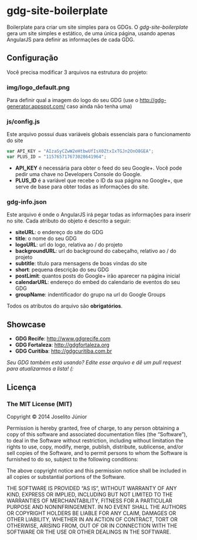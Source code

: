 gdg-site-boilerplate
====================

Boilerplate para criar um site simples para os GDGs. O *gdg-site-boilerplate* gera um site simples e estático, de uma única página, usando apenas AngularJS para definir as informações de cada GDG.

## Configuração
Você precisa modificar 3 arquivos na estrutura do projeto:

### img/logo_default.png
Para definir qual a imagem do logo do seu GDG (use o http://gdg-generator.appspot.com/ caso ainda não tenha uma)

### js/config.js
Este arquivo possui duas variáveis globais essenciais para o funcionamento do site
```js
var API_KEY = "AIzaSyCZwW2eHtbwUfIsX0ZtxIxTGJn2OnO8GEA";
var PLUS_ID = "115765717673028641964";
``` 
- **API_KEY** é necessária para obter o feed do seu Google+. Você pode pedir uma chave no Developers Console do Google.
- **PLUS_ID** é a variável que recebe o ID da sua página no Google+, que serve de base para obter todas as informações do site.

### gdg-info.json
Este arquivo é onde o AngularJS irá pegar todas as informações para inserir no site. Cada atributo do objeto é descrito a seguir:
- **siteURL**: o endereço do site do GDG
- **title**: o nome do seu GDG
- **logoURL**: url do logo, relativa ao / do projeto
- **backgroundURL**: url do background do cabeçalho, relativo ao / do projeto
- **subtitle**: título para mensagens de boas vindas do site
- **short**: pequena descrição do seu GDG
- **postLimit**: quantos posts do Google+ irão aparecer na página inicial
- **calendarURL**: endereço do embed do calendario de eventos do seu GDG
- **groupName**: indentificador do grupo na url do Google Groups

Todos os atributos do arquivo são **obrigatórios**.

## Showcase
- **GDG Recife**: http://www.gdgrecife.com
- **GDG Fortaleza**: http://gdgfortaleza.org
- **GDG Curitiba**: http://gdgcuritiba.com.br

*Seu GDG também está usando? Edite esse arquivo e dê um pull request para atualizarmos a lista! (:*

## Licença
### The MIT License (MIT)
Copyright © 2014 Joselito Júnior

Permission is hereby granted, free of charge, to any person obtaining a copy of this software and associated documentation files (the “Software”), to deal in the Software without restriction, including without limitation the rights to use, copy, modify, merge, publish, distribute, sublicense, and/or sell copies of the Software, and to permit persons to whom the Software is furnished to do so, subject to the following conditions:

The above copyright notice and this permission notice shall be included in all copies or substantial portions of the Software.

THE SOFTWARE IS PROVIDED “AS IS”, WITHOUT WARRANTY OF ANY KIND, EXPRESS OR IMPLIED, INCLUDING BUT NOT LIMITED TO THE WARRANTIES OF MERCHANTABILITY, FITNESS FOR A PARTICULAR PURPOSE AND NONINFRINGEMENT. IN NO EVENT SHALL THE AUTHORS OR COPYRIGHT HOLDERS BE LIABLE FOR ANY CLAIM, DAMAGES OR OTHER LIABILITY, WHETHER IN AN ACTION OF CONTRACT, TORT OR OTHERWISE, ARISING FROM, OUT OF OR IN CONNECTION WITH THE SOFTWARE OR THE USE OR OTHER DEALINGS IN THE SOFTWARE.
